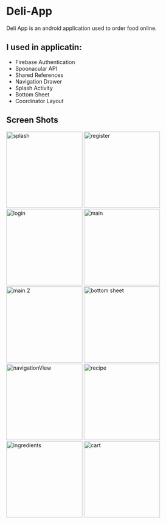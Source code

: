 # Deli-App
Deli App is an android application used to order food online.


## I used in applicatin:

- Firebase Authentication
- Spoonacular API
- Shared References
- Navigation Drawer
- Splash Activity
- Bottom Sheet
- Coordinator Layout 

## Screen Shots
  
<div>    
<img src="https://github.com/Moha2001hassan/Deli-App/assets/108886682/355e18db-bb5e-4f90-8044-9c8ea80edf93" alt="splash" width="200"  >
<img src="https://github.com/Moha2001hassan/Deli-App/assets/108886682/0e2903ad-e576-4936-b6c7-f76bdd5a5ff8" alt="register" width="200">
<img src="https://github.com/Moha2001hassan/Deli-App/assets/108886682/e1058198-b2f9-4792-8f62-f5be42155bf2" alt="login" width="200">
<img src="https://github.com/Moha2001hassan/Deli-App/assets/108886682/c603c9a4-4437-4e38-8ce5-dcba2302ffb8" alt="main" width="200">

<img src="https://github.com/Moha2001hassan/Deli-App/assets/108886682/2ff5be2c-d74e-41de-883e-9345388b8609" alt="main 2" width="200">
<img src="https://github.com/Moha2001hassan/Deli-App/assets/108886682/2f98e638-1b12-402d-a951-6440ee2d3dad" alt="bottom sheet" width="200">
<img src="https://github.com/Moha2001hassan/Deli-App/assets/108886682/559386f5-8699-4456-8e6c-aeee95f51b82" alt="navigationView" width="200">
<img src="https://github.com/Moha2001hassan/Deli-App/assets/108886682/8fc3e86d-fba7-4ee2-a05b-99aa326e4145" alt="recipe" width="200">

<img src="https://github.com/Moha2001hassan/Deli-App/assets/108886682/e144d412-1dd5-4053-8842-2cf604afcd59" alt="ingredients" width="200">
<img src="https://github.com/Moha2001hassan/Deli-App/assets/108886682/826d316b-0f6f-477a-9a94-56a39369d27c" alt="cart" width="200">
</div>
